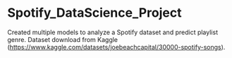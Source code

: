 # Spotify_DataScience_Project
Created multiple models to analyze a Spotify dataset and predict playlist genre. Dataset download from Kaggle (https://www.kaggle.com/datasets/joebeachcapital/30000-spotify-songs).
